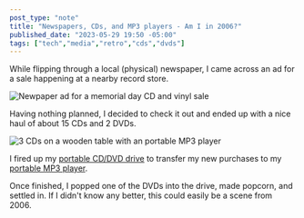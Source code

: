 ```yaml
---
post_type: "note" 
title: "Newspapers, CDs, and MP3 players - Am I in 2006?"
published_date: "2023-05-29 19:50 -05:00"
tags: ["tech","media","retro","cds","dvds"]
---
```


While flipping through a local (physical) newspaper, I came across an ad for a sale happening at a nearby record store. 

![Newpaper ad for a memorial day CD and vinyl sale](https://cdn.lqdev.tech/files/images/newspaper_ad.JPG)

Having nothing planned, I decided to check it out and ended up with a nice haul of about 15 CDs and 2 DVDs. 

![3 CDs on a wooden table with an portable MP3 player](https://cdn.lqdev.tech/files/images/cds_mp3.JPG)

I fired up my [portable CD/DVD drive](https://www.bestbuy.com/site/lg-8x-external-usb-double-layer-dvdrw-cd-rw-drive-black/5852919.p?skuId=5852919) to transfer my new purchases to my [portable MP3 player](https://www.fiio.com/m6).

Once finished, I popped one of the DVDs into the drive, made popcorn, and settled in. If I didn't know any better, this could easily be a scene from 2006. 